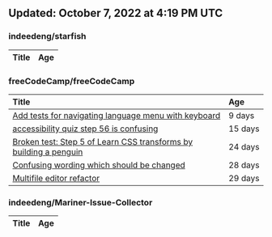 ## Updated: October 7, 2022 at 4:19 PM UTC


### indeedeng/starfish
|**Title**|**Age**|
|:----|:----|


### freeCodeCamp/freeCodeCamp
|**Title**|**Age**|
|:----|:----|
|[Add tests for navigating language menu with keyboard](https://github.com/freeCodeCamp/freeCodeCamp/issues/47649)|9&nbsp;days|
|[accessibility quiz step 56 is confusing](https://github.com/freeCodeCamp/freeCodeCamp/issues/47588)|15&nbsp;days|
|[Broken test: Step 5 of Learn CSS transforms by building a penguin](https://github.com/freeCodeCamp/freeCodeCamp/issues/47513)|24&nbsp;days|
|[Confusing wording which should be changed](https://github.com/freeCodeCamp/freeCodeCamp/issues/47476)|28&nbsp;days|
|[Multifile editor refactor](https://github.com/freeCodeCamp/freeCodeCamp/issues/47467)|29&nbsp;days|


### indeedeng/Mariner-Issue-Collector
|**Title**|**Age**|
|:----|:----|